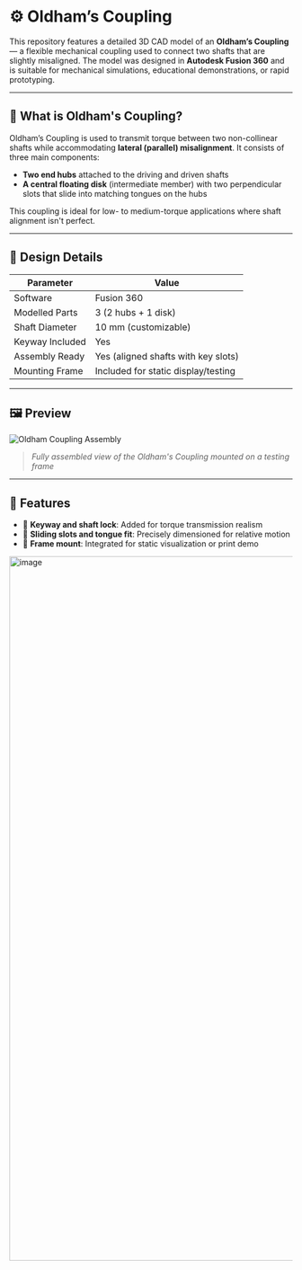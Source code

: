 # ⚙️ Oldham’s Coupling 

This repository features a detailed 3D CAD model of an **Oldham’s Coupling** — a flexible mechanical coupling used to connect two shafts that are slightly misaligned. The model was designed in **Autodesk Fusion 360** and is suitable for mechanical simulations, educational demonstrations, or rapid prototyping.

---

## 📌 What is Oldham's Coupling?

Oldham’s Coupling is used to transmit torque between two non-collinear shafts while accommodating **lateral (parallel) misalignment**. It consists of three main components:

- **Two end hubs** attached to the driving and driven shafts
- **A central floating disk** (intermediate member) with two perpendicular slots that slide into matching tongues on the hubs

This coupling is ideal for low- to medium-torque applications where shaft alignment isn't perfect.

---

## 🧩 Design Details

| Parameter        | Value                |
|------------------|----------------------|
| Software         | Fusion 360           |
| Modelled Parts   | 3 (2 hubs + 1 disk)  |
| Shaft Diameter   | 10 mm (customizable) |
| Keyway Included  | Yes                  |
| Assembly Ready   | Yes (aligned shafts with key slots) |
| Mounting Frame   | Included for static display/testing |

---

## 🖼 Preview

![Oldham Coupling Assembly](<img width="1508" height="1254" alt="image" src="https://github.com/user-attachments/assets/bff82cd8-4ca5-423a-84e6-f9619ad8a673" />
)

> *Fully assembled view of the Oldham's Coupling mounted on a testing frame*

---

## 🔧 Features

- 🔩 **Keyway and shaft lock**: Added for torque transmission realism
- 📐 **Sliding slots and tongue fit**: Precisely dimensioned for relative motion
- 🧱 **Frame mount**: Integrated for static visualization or print demo
<img width="1724" height="1254" alt="image" src="https://github.com/user-attachments/assets/17fd2765-3855-496a-a92b-b88e3a61f645" />




